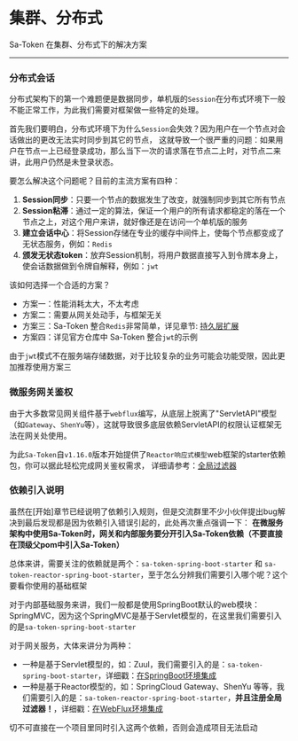 # 集群、分布式
Sa-Token 在集群、分布式下的解决方案

---


### 分布式会话
分布式架构下的第一个难题便是数据同步，单机版的`Session`在分布式环境下一般不能正常工作，为此我们需要对框架做一些特定的处理。

首先我们要明白，分布式环境下为什么`Session`会失效？因为用户在一个节点对会话做出的更改无法实时同步到其它的节点，
这就导致一个很严重的问题：如果用户在节点一上已经登录成功，那么当下一次的请求落在节点二上时，对节点二来讲，此用户仍然是未登录状态。

要怎么解决这个问题呢？目前的主流方案有四种：
1. **Session同步**：只要一个节点的数据发生了改变，就强制同步到其它所有节点 
2. **Session粘滞**：通过一定的算法，保证一个用户的所有请求都稳定的落在一个节点之上，对这个用户来讲，就好像还是在访问一个单机版的服务
3. **建立会话中心**：将Session存储在专业的缓存中间件上，使每个节点都变成了无状态服务，例如：`Redis`
4. **颁发无状态token**：放弃Session机制，将用户数据直接写入到令牌本身上，使会话数据做到令牌自解释，例如：`jwt`

该如何选择一个合适的方案？
- 方案一：性能消耗太大，不太考虑
- 方案二：需要从网关处动手，与框架无关
- 方案三：Sa-Token 整合`Redis`非常简单，详见章节: [持久层扩展](use/dao-extend)
- 方案四：详见官方仓库中 Sa-Token 整合`jwt`的示例

由于`jwt`模式不在服务端存储数据，对于比较复杂的业务可能会功能受限，因此更加推荐使用方案三


### 微服务网关鉴权
由于大多数常见网关组件基于`webflux`编写，从底层上脱离了"ServletAPI"模型（如`Gateway`、`ShenYu`等），这就导致很多底层依赖ServletAPI的权限认证框架无法在网关处使用。

为此`Sa-Token`自`v1.16.0`版本开始提供了`Reactor响应式模型`web框架的starter依赖包，你可以据此轻松完成网关鉴权需求，
详细请参考：[全局过滤器](/use/global-filter)



### 依赖引入说明 

虽然在[开始]章节已经说明了依赖引入规则，但是交流群里不少小伙伴提出bug解决到最后发现都是因为依赖引入错误引起的，此处再次重点强调一下：
**在微服务架构中使用Sa-Token时，网关和内部服务要分开引入Sa-Token依赖（不要直接在顶级父pom中引入Sa-Token）**

总体来讲，需要关注的依赖就是两个：`sa-token-spring-boot-starter` 和 `sa-token-reactor-spring-boot-starter`，至于怎么分辨我们需要引入哪个呢？这个要看你使用的基础框架

对于内部基础服务来讲，我们一般都是使用SpringBoot默认的web模块：SpringMVC，因为这个SpringMVC是基于Servlet模型的，在这里我们需要引入的是`sa-token-spring-boot-starter`

对于网关服务，大体来讲分为两种：
- 一种是基于Servlet模型的，如：Zuul，我们需要引入的是：`sa-token-spring-boot-starter`，详细戳：[在SpringBoot环境集成](/start/example)
- 一种是基于Reactor模型的，如：SpringCloud Gateway、ShenYu 等等，我们需要引入的是：`sa-token-reactor-spring-boot-starter`，**并且注册全局过滤器！**，详细戳：[在WebFlux环境集成](/start/webflux-example)

切不可直接在一个项目里同时引入这两个依赖，否则会造成项目无法启动










